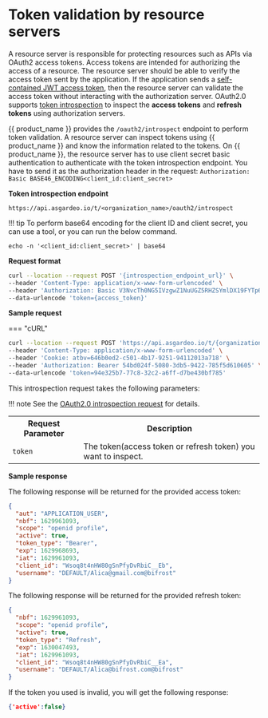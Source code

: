 # Token validation by resource servers

A resource server is responsible for protecting resources such as APIs via OAuth2 access tokens. Access tokens are intended for authorizing the access of a resource.
The resource server should be able to verify the access token sent by the application. If the application sends a [self-contained JWT access token]({{base_path}}/references/app-settings/oidc-settings-for-app/#access-token), then the resource server can validate the access token without interacting with the authorization server.
OAuth2.0 supports [token introspection](https://datatracker.ietf.org/doc/html/rfc7662) to inspect the **access tokens** and **refresh tokens** using authorization servers.

{{ product_name }} provides the `/oauth2/introspect` endpoint to perform token validation. A resource server can inspect tokens using {{ product_name }} and know the information related to the tokens. On {{ product_name }}, the resource server has to use client secret basic authentication to authenticate with the token introspection endpoint.
You have to send it as the authorization header in the request: `Authorization: Basic BASE46_ENCODING<client_id:client_secret>`

**Token introspection endpoint**

``` 
https://api.asgardeo.io/t/<organization_name>/oauth2/introspect
```

!!! tip
    To perform base64 encoding for the client ID and client secret, you can use a tool, or you can run the below command.

`
echo -n '<client_id:client_secret>' | base64
`

**Request format**

```bash
curl --location --request POST '{introspection_endpoint_url}' \
--header 'Content-Type: application/x-www-form-urlencoded' \
--header 'Authorization: Basic V3NvcTh0NG5IVzgwZ1NuUGZ5RHZSYmlDX19FYTp6MEM3OXpsb3B4OGk3QnlPdzhLMTVBOWRwbFlh' \
--data-urlencode 'token={access_token}'
```

**Sample request**

=== "cURL"
  ```bash
  curl --location --request POST 'https://api.asgardeo.io/t/{organization}/oauth2/introspect' \
  --header 'Content-Type: application/x-www-form-urlencoded' \
  --header 'Cookie: atbv=646b0ed2-c501-4b17-9251-94112013a718' \
  --header 'Authorization: Bearer 54bd024f-5080-3db5-9422-785f5d610605' \
  --data-urlencode 'token=94e325b7-77c8-32c2-a6ff-d7be430bf785'
  ```

This introspection request takes the following parameters:

!!! note
    See the [OAuth2.0 introspection request](https://datatracker.ietf.org/doc/html/rfc7662#section-2.1) for details.

<table>
  <tr>
    <th>Request Parameter</th>
    <th>Description</th>
  </tr>
  <tr>
    <td><code>token</code><Badge text="Required" type="mandatory"/></td>
    <td>The token(access token or refresh token) you want to inspect.</td>
  </tr>
</table>

**Sample response**

The following response will be returned for the provided access token:
```json
{
  "aut": "APPLICATION_USER",
  "nbf": 1629961093,
  "scope": "openid profile",
  "active": true,
  "token_type": "Bearer",
  "exp": 1629968693,
  "iat": 1629961093,
  "client_id": "Wsoq8t4nHW80gSnPfyDvRbiC__Eb",
  "username": "DEFAULT/Alica@gmail.com@bifrost"
}
```

The following response will be returned for the provided refresh token:

```json
{
  "nbf": 1629961093,
  "scope": "openid profile",
  "active": true,
  "token_type": "Refresh",
  "exp": 1630047493,
  "iat": 1629961093,
  "client_id": "Wsoq8t4nHW80gSnPfyDvRbiC__Ea",
  "username": "DEFAULT/Alica@bifrost.com@bifrost"
}
```

If the token you used is invalid, you will get the following response:

```json
{'active':false}
```

<br>
